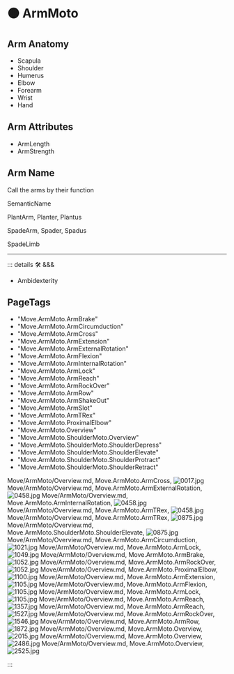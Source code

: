 
# 🟠 <move>ArmMoto</move>

## Arm Anatomy

- Scapula
- Shoulder
- Humerus
- Elbow
- Forearm
- Wrist
- Hand

## Arm Attributes

- ArmLength
- ArmStrength

## Arm Name

Call the arms by their function

SemanticName

PlantArm, Planter, Plantus

SpadeArm, Spader, Spadus

SpadeLimb

---

<!-- =================================================== -->
<!-- =================================================== -->
<!-- =================================================== -->
<!-- =================================================== -->
<!-- =================================================== -->
::: details 🛠 <dev>&&&</dev>



- Ambidexterity



<h2>PageTags</h2>

- "Move.ArmMoto.ArmBrake"
- "Move.ArmMoto.ArmCircumduction"
- "Move.ArmMoto.ArmCross"
- "Move.ArmMoto.ArmExtension"
- "Move.ArmMoto.ArmExternalRotation"
- "Move.ArmMoto.ArmFlexion"
- "Move.ArmMoto.ArmInternalRotation"
- "Move.ArmMoto.ArmLock"
- "Move.ArmMoto.ArmReach"
- "Move.ArmMoto.ArmRockOver"
- "Move.ArmMoto.ArmRow"
- "Move.ArmMoto.ArmShakeOut"
- "Move.ArmMoto.ArmSlot"
- "Move.ArmMoto.ArmTRex"
- "Move.ArmMoto.ProximalElbow"
- "Move.ArmMoto.Overview"
- "Move.ArmMoto.ShoulderMoto.Overview"
- "Move.ArmMoto.ShoulderMoto.ShoulderDepress"
- "Move.ArmMoto.ShoulderMoto.ShoulderElevate"
- "Move.ArmMoto.ShoulderMoto.ShoulderProtract"
- "Move.ArmMoto.ShoulderMoto.ShoulderRetract"

Move/ArmMoto/Overview.md, <dev>Move.ArmMoto.ArmCross</dev>, ![0017.jpg](/PaperPhoto/0017.jpg)
Move/ArmMoto/Overview.md, <dev>Move.ArmMoto.ArmExternalRotation</dev>, ![0458.jpg](/PaperPhoto/0458.jpg)
Move/ArmMoto/Overview.md, <dev>Move.ArmMoto.ArmInternalRotation</dev>, ![0458.jpg](/PaperPhoto/0458.jpg)
Move/ArmMoto/Overview.md, <dev>Move.ArmMoto.ArmTRex</dev>, ![0458.jpg](/PaperPhoto/0458.jpg)
Move/ArmMoto/Overview.md, <dev>Move.ArmMoto.ArmTRex</dev>, ![0875.jpg](/PaperPhoto/0875.jpg)
Move/ArmMoto/Overview.md, <dev>Move.ArmMoto.ShoulderMoto.ShoulderElevate</dev>, ![0875.jpg](/PaperPhoto/0875.jpg)
Move/ArmMoto/Overview.md, <dev>Move.ArmMoto.ArmCircumduction</dev>, ![1021.jpg](/PaperPhoto/1021.jpg)
Move/ArmMoto/Overview.md, <dev>Move.ArmMoto.ArmLock</dev>, ![1049.jpg](/PaperPhoto/1049.jpg)
Move/ArmMoto/Overview.md, <dev>Move.ArmMoto.ArmBrake</dev>, ![1052.jpg](/PaperPhoto/1052.jpg)
Move/ArmMoto/Overview.md, <dev>Move.ArmMoto.ArmRockOver</dev>, ![1052.jpg](/PaperPhoto/1052.jpg)
Move/ArmMoto/Overview.md, <dev>Move.ArmMoto.ProximalElbow</dev>, ![1100.jpg](/PaperPhoto/1100.jpg)
Move/ArmMoto/Overview.md, <dev>Move.ArmMoto.ArmExtension</dev>, ![1105.jpg](/PaperPhoto/1105.jpg)
Move/ArmMoto/Overview.md, <dev>Move.ArmMoto.ArmFlexion</dev>, ![1105.jpg](/PaperPhoto/1105.jpg)
Move/ArmMoto/Overview.md, <dev>Move.ArmMoto.ArmLock</dev>, ![1105.jpg](/PaperPhoto/1105.jpg)
Move/ArmMoto/Overview.md, <dev>Move.ArmMoto.ArmReach</dev>, ![1357.jpg](/PaperPhoto/1357.jpg)
Move/ArmMoto/Overview.md, <dev>Move.ArmMoto.ArmReach</dev>, ![1527.jpg](/PaperPhoto/1527.jpg)
Move/ArmMoto/Overview.md, <dev>Move.ArmMoto.ArmRockOver</dev>, ![1546.jpg](/PaperPhoto/1546.jpg)
Move/ArmMoto/Overview.md, <dev>Move.ArmMoto.ArmRow</dev>, ![1872.jpg](/PaperPhoto/1872.jpg)
Move/ArmMoto/Overview.md, <dev>Move.ArmMoto.Overview</dev>, ![2015.jpg](/PaperPhoto/2015.jpg)
Move/ArmMoto/Overview.md, <dev>Move.ArmMoto.Overview</dev>, ![2486.jpg](/PaperPhoto/2486.jpg)
Move/ArmMoto/Overview.md, <dev>Move.ArmMoto.Overview</dev>, ![2525.jpg](/PaperPhoto/2525.jpg)

:::
